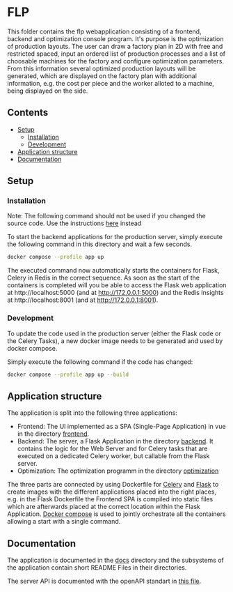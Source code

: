 # FLP <!-- omit in toc -->

This folder contains the flp webapplication consisting of a frontend, backend and optimization console program. It's purpose is the optimization of production layouts. The user can draw a factory plan in 2D with free and restricted spaced, input an ordered list of production processes and a list of choosable machines for the factory and configure optimization parameters. From this information several optimized production layouts will be generated, which are displayed on the factory plan with additional information, e.g. the cost per piece and the worker alloted to a machine, being displayed on the side.

## Contents <!-- omit in toc -->

- [Setup](#setup)
  - [Installation](#installation)
  - [Development](#development)
- [Application structure](#application-structure)
- [Documentation](#documentation)

## Setup

### Installation

Note: The following command should not be used if you changed the source code. Use the instructions [here](#development) instead

To start the backend applications for the production server, simply execute the following command in this directory and wait a few seconds.

```bash
docker compose --profile app up
```

The executed command now automatically starts the containers for Flask, Celery in Redis in the correct sequence. As soon as the start of the containers is completed will you be able to access the Flask web application at http://localhost:5000 (and at http://172.0.0.1:5000) and the Redis Insights at http://localhost:8001 (and at http://172.0.0.1:8001).

### Development

To update the code used in the production server (either the Flask code or the Celery Tasks), a new docker image needs to be generated and used by docker compose. 

Simply execute the following command if the code has changed:

```bash
docker compose --profile app up --build
```

## Application structure

The application is split into the following three applications:
- Frontend: The UI implemented as a SPA (Single-Page Application) in vue in the directory [frontend](./frontend/).
- Backend: The server, a Flask Application in the directory [backend](./backend/). It contains the logic for the Web Server and for Celery tasks that are executed on a dedicated Celery worker, but callable from the Flask server. 
- Optimization: The optimization programm in the directory [optimization](./optimization/)

The three parts are connected by using Dockerfile for [Celery](./Docker/Celery/Dockerfile) and [Flask](./Docker/Flask/Dockerfile) to create images with the different applications placed into the right places, e.g. in the Flask Dockerfile the Frontend SPA is compiled into static files which are afterwards placed at the correct location within the Flask Application. [Docker compose](./docker-compose.yaml) is used to jointly orchestrate all the containers allowing a start with a single command.

## Documentation

The application is documented in the [docs](./docs/) directory and the subsystems of the application contain short README Files in their directories.

The server API is documented with the openAPI standart in [this file](./openapi.yaml).